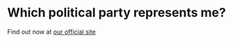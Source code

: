# Which political party represents me?
Find out now at [our official site](https://whichpoliticalpartysg.github.io)